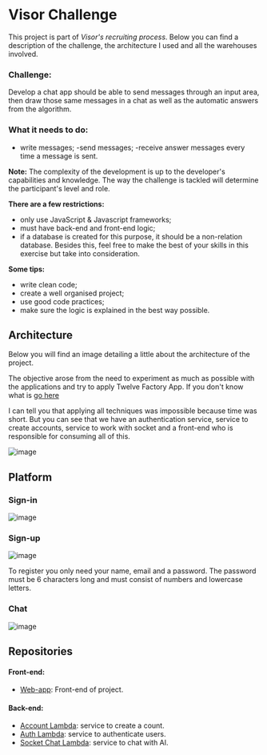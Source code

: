# Visor Challenge

This project is part of *Visor's  recruiting process*. Below you can find a description of the challenge, the architecture I used and all the warehouses involved.

### Challenge:

 Develop a chat app should be able to send messages through an input area, then draw those same messages in a chat as well as the automatic answers from the algorithm.


### What it needs to do:
- write messages;
-send messages;
-receive answer messages every time a message is sent.

**Note:** The complexity of the development is up to the developer's capabilities and knowledge. The way the challenge is tackled will determine the participant's level and role.

**There are a few restrictions:**
- only use JavaScript & Javascript frameworks;
- must have back-end and front-end logic;
- if a database is created for this purpose, it should be a non-relation database. Besides this, feel free to make the best of your skills in this exercise but take into consideration.


**Some tips:**
- write clean code;
- create a well organised project;
- use good code practices;
- make sure the logic is explained in the best way possible.



## Architecture

Below you will find an image detailing a little
about the architecture of the project.

The objective arose from the need to experiment as much as possible with the applications and try to apply
Twelve Factory App. If you don't know what is [go here](https://12factor.net/)

I can tell you that applying all techniques was impossible because time was short. But you can see that we have
an authentication service, service to create accounts, service to work with socket and a front-end
who is responsible for consuming all of this.

![image](https://user-images.githubusercontent.com/6215779/226993622-4663a5d3-a7e8-484c-8686-73666855e4cf.png)


## Platform

### Sign-in

![image](https://user-images.githubusercontent.com/6215779/227002963-db455c08-83ce-44e5-b79b-894646d7031c.png)

### Sign-up

![image](https://user-images.githubusercontent.com/6215779/227003233-5bbb9f42-12f6-4e35-897c-4cd887e1b596.png)


To register you only need your name, email and a password. The password must be 6 characters long and must consist of numbers and lowercase letters.


### Chat

![image](https://user-images.githubusercontent.com/6215779/227083970-e274e11c-7a8f-4c2e-87b0-0d43130c7a94.png)


## Repositories

 #### Front-end:
- [Web-app](https://github.com/JeffersonGibin/visor-chat-webapp): Front-end of project.
 #### Back-end:
- [Account Lambda](https://github.com/JeffersonGibin/visor-account-lmb-api): service to create a count.
- [Auth Lambda](https://github.com/JeffersonGibin/visor-auth-lmb-api): service to authenticate users.
- [Socket Chat Lambda](https://github.com/JeffersonGibin/visor-chat-lmb-socket): service to chat with AI.
